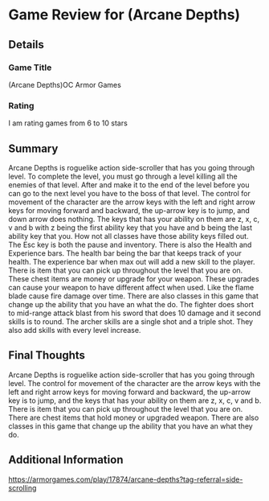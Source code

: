 # Game Review for (Arcane Depths)

## Details

### Game Title
(Arcane Depths)OC Armor Games

### Rating
I am rating games from 6 to 10 stars 

## Summary
Arcane Depths is roguelike action side-scroller that has you going through level. To complete the level, you must go through a level killing all the enemies of that level. After and make it to the end of the level before you can go to the next level you have to the boss of that level.
The control for movement of the character are the arrow keys with the left and right arrow keys for moving forward and backward, the up-arrow key is to jump, and down arrow does nothing. The keys that has your ability on them are z, x, c, v and b with z being the first ability key that you have and b being the last ability key that you. How not all classes have those ability keys filled out. The Esc key is both the pause and inventory. There is also the Health and Experience bars. The health bar being the bar that keeps track of your health. The experience bar when max out will add a new skill to the player.
There is item that you can pick up throughout the level that you are on. These chest items are money or upgrade for your weapon. These upgrades can cause your weapon to have different affect when used. Like the flame blade cause fire damage over time.
There are also classes in this game that change up the ability that you have an what the do. The fighter does short to mid-range attack blast from his sword that does 10 damage and it second skills is to round. The archer skills are a single shot and a triple shot. They also add skills with every level increase.

## Final Thoughts
Arcane Depths is roguelike action side-scroller that has you going through level. The control for movement of the character are the arrow keys with the left and right arrow keys for moving forward and backward, the up-arrow key is to jump, and the keys that has your ability on them are z, x, c, v and b. There is item that you can pick up throughout the level that you are on. There are chest items that hold money or upgraded weapon. There are also classes in this game that change up the ability that you have an what they do.

## Additional Information
https://armorgames.com/play/17874/arcane-depths?tag-referral=side-scrolling
